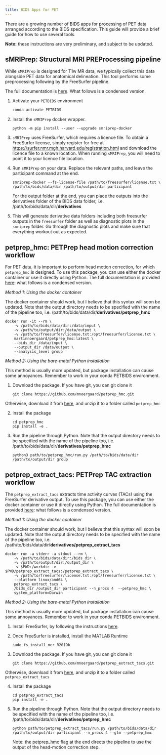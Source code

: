 ```yaml
---
title: BIDS Apps for PET
---
```


There are a growing number of BIDS apps for processing of PET data arranged according to the BIDS specification.  This guide will provide a brief guide for how to use several tools.


**Note:** these instructions are very preliminary, and subject to be updated.

## sMRIPrep: Structural MRI PREProcessing pipeline

While `sMRIPrep` is designed for T1w MR data, we typically collect this data alongside PET data for anatomical delineation. This tool performs some preprocessing following by the FreeSurfer pipeline.

The full documentation is [here](https://www.nipreps.org/smriprep/installation.html). What follows is a condensed version.

1. Activate your `PETBIDS` environment

    ```bash
    conda activate PETBIDS
    ```

2. Install the `sMRIPrep` docker wrapper.

    ```
    python -m pip install --user --upgrade smriprep-docker
    ```

3. `sMRIPrep` uses FreeSurfer, which requires a licence file. To obtain a FreeSurfer license, simply register for free at https://surfer.nmr.mgh.harvard.edu/registration.html and download the licence file to a known location. When running `sMRIPrep`, you will need to point it to your licence file location.

4. Run `sMRIPrep` on your data. Replace the relevant paths, and leave the participant command at the end.

    ```
    smriprep-docker --fs-license-file /path/to/freesurfer/license.txt \
    /path/to/bids/data/dir /path/to/output/dir participant
    ```

    For the output folder at the end, you can place the outputs into the derivatives folder of the BIDS data folder, i.e. /path/to/bids/data/dir/**derivatives**

5. This will generate derivative data folders including both freesurfer outputs in the `freesurfer` folder as well as diagnostic plots in the `smriprep` folder.  Go through the diagnostic plots and make sure that everything workout out as expected.


## petprep_hmc: PETPrep head motion correction workflow 

For PET data, it is important to perform head motion correction, for which `petprep_hmc` is designed. To use this package, you can use either the docker container or use it directly using Python. The full documentation is provided [here](https://petprep-hmc.readthedocs.io/en/latest/): what follows is a condensed version.

*Method 1: Using the docker container*

The docker container should work, but I believe that this syntax will soon be updated. Note that the output directory needs to be specified with the name of the pipeline too, i.e. /path/to/bids/data/dir/**derivatives/petprep_hmc**

```
docker run -it --rm \
    -v /path/to/bids/data/dir:/data/input \
    -v /path/to/output/dir:/data/output \
    -v /path/to/freesurfer/license.txt:/opt/freesurfer/license.txt \
    martinnoergaard/petprep_hmc:latest \
    --bids_dir /data/input \
    --output_dir /data/output \
    --analysis_level group
```

*Method 2: Using the bare-metal Python installation*

This method is usually more updated, but package installation can cause some annoyances. Remember to work in your conda PETBIDS environment.

1. Download the package. If you have git, you can git clone it

    ```
    git clone https://github.com/mnoergaard/petprep_hmc.git
    ```

Otherwise, download it from [here](https://github.com/mnoergaard/petprep_hmc), and unzip it to a folder called `petprep_hmc`


2. Install the package

    ```
    cd petprep_hmc
    pip install -e .
    ```

3. Run the pipeline through Python. Note that the output directory needs to be specified with the name of the pipeline too, i.e. /path/to/bids/data/dir/**derivatives/petprep_hmc**

    ```
    python3 path/to/petprep_hmc/run.py /path/to/bids/data/dir /path/to/output/dir group
    ```


## petprep_extract_tacs: PETPrep TAC extraction workflow 

The `petprep_extract_tacs` extracts time activity curves (TACs) using the FreeSurfer derivative output. To use this package, you can use either the docker container or use it directly using Python. The full documentation is provided [here](https://petprep-extract-tacs.readthedocs.io/en/latest/): what follows is a condensed version.

*Method 1: Using the docker container*

The docker container should work, but I believe that this syntax will soon be updated. Note that the output directory needs to be specified with the name of the pipeline too, i.e. /path/to/bids/data/dir/**derivatives/petprep_extract_tacs**

```
docker run -a stderr -a stdout --rm \ 
    -v /path/to/bids/data/dir:/bids_dir \
    -v /path/to/output/dir:/output_dir \
    -v $PWD:/workdir -v $PWD/petprep_extract_tacs:/petprep_extract_tacs \
    -v /path/to/freesurfer/license.txt:/opt/freesurfer/license.txt \
    --platform linux/amd64 \
    petprep_extract_tacs \
    /bids_dir /output_dir participant --n_procs 4  --petprep_hmc \
    system_platform=Darwin
```

*Method 2: Using the bare-metal Python installation*

This method is usually more updated, but package installation can cause some annoyances. Remember to work in your conda PETBIDS environment.

1. Install FreeSurfer, by following the instructions [here](https://surfer.nmr.mgh.harvard.edu/fswiki/FS7_linux).

2. Once FreeSurfer is installed, install the MATLAB Runtime

    ```
    sudo fs_install_mcr R2019b
    ```

3. Download the package. If you have git, you can git clone it

    ```
    git clone https://github.com/mnoergaard/petprep_extract_tacs.git
    ```

Otherwise, download it from [here](https://github.com/mnoergaard/petprep_extract_tacs), and unzip it to a folder called `petprep_extract_tacs`


4. Install the package

    ```
    cd petprep_extract_tacs
    pip install -e .
    ```

5. Run the pipeline through Python. Note that the output directory needs to be specified with the name of the pipeline too, i.e. /path/to/bids/data/dir/**derivatives/petprep_hmc**

    ```
    python path/to/petprep_extract_tacs/run.py /path/to/bids/data/dir /path/to/output/dir participant --n_procs 4 --gtm --petprep_hmc 
    ```
    Note: the petprep_hmc flag at the end directs the pipeline to use the output of the head-motion correction step.